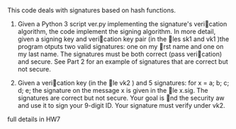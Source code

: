 This code deals with signatures based on hash functions.

1. Given a Python 3 script ver.py implementing the signature's verication algorithm,
the code implement the signing algorithm. In more detail, given a signing
key and verication key pair (in the les sk1 and vk1 )the program otputs two valid
signatures: one on my rst name and one on my last name. The signatures must be both
correct (pass verication) and secure. See Part 2 for an example of signatures that are correct
but not secure.

2. Given a verication key (in the le vk2 ) and 5 signatures: for x = a; b; c; d; e; the
signature on the message x is given in the le x.sig. The signatures are correct but not secure.
Your goal is nd the security 
aw and use it to sign your 9-digit ID. Your signature must
verify under vk2.

full details in HW7
